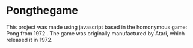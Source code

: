 # Pongthegame
This project  was made using javascript based in the homonymous game: Pong from 1972 . The game was originally manufactured by Atari, which released it in 1972.
